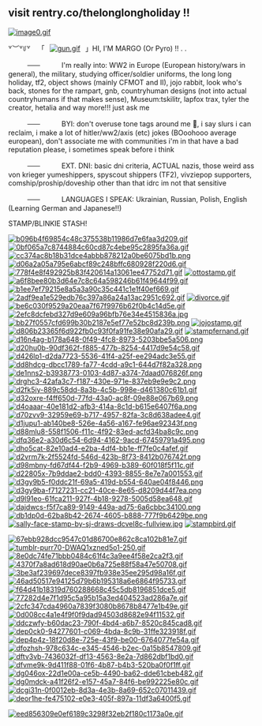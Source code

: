 ## visit rentry.co/thelonglongholiday !!
[![image0.gif](https://i.postimg.cc/HLr0yBKG/image0.gif)](https://postimg.cc/kVdtrFqw)

꒷︶꒷꒥꒷ ⠀「⠀[![gun.gif](https://i.postimg.cc/MHS1gxGx/gun.gif)](https://postimg.cc/R6g3nkfb)⠀」HI, I'M MARGO (Or Pyro) !! . . 

ㅤㅤㅤ~~ㅤㅤ~~ㅤ⠀⠀⠀I'm really into: WW2 in Europe (European history/wars in general), the military, studying officer/soldier uniforms, the long long holiday, tf2, object shows (mainly CFMOT and II), jojo rabbit, look who's back, stones for the rampart, gnb, countryhuman designs (not into actual countryhumans if that makes sense), Museum:tskilitr, lapfox trax, tyler the creator, hetalia and way more!!! just ask me

ㅤㅤㅤ~~ㅤㅤ~~ㅤ⠀⠀⠀BYI:  don't overuse tone tags around me 🙏, i say slurs i can reclaim, i make a lot of hitler/ww2/axis (etc) jokes (BOoohooo average european), don't associate me with communities i'm in that have a bad reputation please, i sometimes speak before i think

ㅤㅤㅤ~~ㅤㅤ~~ㅤ⠀⠀⠀EXT. DNI: basic dni criteria, ACTUAL nazis, those weird ass von krieger yumeshippers, spyscout shippers (TF2), vivziepop supporters, comship/proship/doveship other than that idrc im not that sensitive

ㅤㅤㅤ~~ㅤㅤ~~ㅤ⠀⠀⠀LANGUAGES I SPEAK: Ukrainian, Russian, Polish, English (Learning German and Japanese!!)


STAMP/BLINKIE STASH!

[![b096b4f69854c48c375538b11986d7e6faa3d209.gif](https://i.postimg.cc/L55m9g5V/b096b4f69854c48c375538b11986d7e6faa3d209.gif)](https://postimg.cc/Vrxx46jS)
[![0bf065a7c8744884c60cd87c4ebe95c2895fa36a.gif](https://i.postimg.cc/6QVWYNFC/0bf065a7c8744884c60cd87c4ebe95c2895fa36a.gif)](https://postimg.cc/QBtZdv8M)
[![cc374ac8b18b31dce4abbb878212a0be6075bd1b.png](https://i.postimg.cc/c4KdP3Vx/cc374ac8b18b31dce4abbb878212a0be6075bd1b.png)](https://postimg.cc/Vd8yCJfp)
[![d06a2a05a795e6abcf89c248bffc680928f220d6.gif](https://i.postimg.cc/Dz5VSftp/d06a2a05a795e6abcf89c248bffc680928f220d6.gif)](https://postimg.cc/066X3v57)
[![778f4e8f492925b83f420614a13061ee47752d71.gif](https://i.postimg.cc/P5Ssx5G3/778f4e8f492925b83f420614a13061ee47752d71.gif)](https://postimg.cc/0zKHXxyD)
[![ottostamp.gif](https://i.postimg.cc/nzv3X3jF/ottostamp.gif)](https://postimg.cc/tZ43ftNw)
[![a6f8bee80b3d64e7c8c64a598246b61f49644f99.gif](https://i.postimg.cc/7P9NjGSW/a6f8bee80b3d64e7c8c64a598246b61f49644f99.gif)](https://postimg.cc/0r6mwNWY)
[![b1ee7ef79215e8a5a3a90c35c441c1e1f40ef669.gif](https://i.postimg.cc/pLhY9s4w/b1ee7ef79215e8a5a3a90c35c441c1e1f40ef669.gif)](https://postimg.cc/hXn761Ss)
[![2adf9ea1e529edb76c397a86a24a13ac2951c692.gif](https://i.postimg.cc/8CLR4j1w/2adf9ea1e529edb76c397a86a24a13ac2951c692.gif)](https://postimg.cc/QBxKxNKW)
[![divorce.gif](https://i.postimg.cc/MHnXsF7x/divorce.gif)](https://postimg.cc/JHW10KYd)
[![be6c030f9529a20eaa7f67f9976b62f0b4c14d5e.gif](https://i.postimg.cc/s2L3dmPK/be6c030f9529a20eaa7f67f9976b62f0b4c14d5e.gif)](https://postimg.cc/7CSFSgWT)
[![2efc8dcfebd327d9e609a96bfb76e34e4515836a.jpg](https://i.postimg.cc/15SsQf6x/2efc8dcfebd327d9e609a96bfb76e34e4515836a.jpg)](https://postimg.cc/hh2H84pM)
[![bb27f0557cfd699b30b2187e5ef77e52bc8d239b.png](https://i.postimg.cc/1XrxtrFk/bb27f0557cfd699b30b2187e5ef77e52bc8d239b.png)](https://postimg.cc/hQvZZxps) 
[![jojostamp.gif](https://i.postimg.cc/Y9NDfqSg/jojostamp.gif)](https://postimg.cc/MMTYzwVK)
[![d806b23365f6d922fb0c93f0fa91fe38e90afa29.gif](https://i.postimg.cc/rwm6VWwH/d806b23365f6d922fb0c93f0fa91fe38e90afa29.gif)](https://postimg.cc/PPBVKCZb)
[![stampfernand.gif](https://i.postimg.cc/J0vXsjWQ/stampfernand.gif)](https://postimg.cc/D4Q0DJ0W)
[![d16n4ag-b178a648-0f49-4fc8-8973-5203bbe5a506.png](https://i.postimg.cc/W4LY2Q3Y/d16n4ag-b178a648-0f49-4fc8-8973-5203bbe5a506.png)](https://postimg.cc/5XgSgK88)
[![d20hu0b-90df362f-f885-477b-8254-4417d9e54c58.gif](https://i.postimg.cc/Kcq9KKjM/d20hu0b-90df362f-f885-477b-8254-4417d9e54c58.gif)](https://postimg.cc/Cd8CXxjh)
[![d426lp1-d2da7723-5536-41f4-a25f-ee294adc3e55.gif](https://i.postimg.cc/bJLm9rR4/d426lp1-d2da7723-5536-41f4-a25f-ee294adc3e55.gif)](https://postimg.cc/dkkRqqp9)
[![dd8hdcg-dbcc1789-fa77-4cdd-a9c1-644d7f82a328.png](https://i.postimg.cc/NFMpJtJF/dd8hdcg-dbcc1789-fa77-4cdd-a9c1-644d7f82a328.png)](https://postimg.cc/r0B1sBL2)
[![de1nns2-b3938773-0103-4d87-a374-7daad076826f.png](https://i.postimg.cc/W3s9Zg0M/de1nns2-b3938773-0103-4d87-a374-7daad076826f.png)](https://postimg.cc/GBSJwB72)
[![drghc3-42afa3c7-f187-430e-971e-837eb9e9e9c2.png](https://i.postimg.cc/mgF6WbbF/drghc3-42afa3c7-f187-430e-971e-837eb9e9e9c2.png)](https://postimg.cc/21rx4NLz)
[![d2fk5iy-889c58dd-8a3b-4c5b-998e-d461380c61b1.gif](https://i.postimg.cc/d03mrF1V/d2fk5iy-889c58dd-8a3b-4c5b-998e-d461380c61b1.gif)](https://postimg.cc/d7Myczrb)
[![d32oxre-f4ff650d-77fd-43a0-ac8f-09e88e067b69.png](https://i.postimg.cc/zfQwkQbS/d32oxre-f4ff650d-77fd-43a0-ac8f-09e88e067b69.png)](https://postimg.cc/TyrWdCcp)
[![d4oaaar-40e181d2-afb3-414a-8c1d-b615e6407f6a.png](https://i.postimg.cc/C1fGr4by/d4oaaar-40e181d2-afb3-414a-8c1d-b615e6407f6a.png)](https://postimg.cc/N9B25mNb)
[![d70zvv9-32959e69-b717-4957-82fa-3c8d638adee4.gif](https://i.postimg.cc/wM8hCsk1/d70zvv9-32959e69-b717-4957-82fa-3c8d638adee4.gif)](https://postimg.cc/gXsXRjQp)
[![d1jupu1-ab140be8-526e-4a56-a167-fe96ae92343f.png](https://i.postimg.cc/Hx5M9kCd/d1jupu1-ab140be8-526e-4a56-a167-fe96ae92343f.png)](https://postimg.cc/348WK7Rc)
[![d88mlu8-558f1506-f11c-4f92-83ed-acfd34ba8c9c.png](https://i.postimg.cc/fb1Xd0p8/d88mlu8-558f1506-f11c-4f92-83ed-acfd34ba8c9c.png)](https://postimg.cc/nsYCbMHm)
[![dfq36e2-a30d6c54-6d94-4162-9acd-67459791a495.png](https://i.postimg.cc/hv17NZjY/dfq36e2-a30d6c54-6d94-4162-9acd-67459791a495.png)](https://postimg.cc/gLrJZD3y)
[![dho5cat-82e10ad4-e2ba-4df4-bb1e-ff7fe0c4afef.gif](https://i.postimg.cc/DfrsW0gc/dho5cat-82e10ad4-e2ba-4df4-bb1e-ff7fe0c4afef.gif)](https://postimg.cc/kD5DznLV)
[![d2vrm7k-2f5524fd-546d-423b-8f73-8412b076742f.png](https://i.postimg.cc/Z5RyDchf/d2vrm7k-2f5524fd-546d-423b-8f73-8412b076742f.png)](https://postimg.cc/gnCJx3jR)
[![d98mbny-fd67df44-f2b9-4969-b389-60f018f5f11c.gif](https://i.postimg.cc/y8bSqZ17/d98mbny-fd67df44-f2b9-4969-b389-60f018f5f11c.gif)](https://postimg.cc/xXLdMqNZ)
[![d22805x-7b9ddae2-bdd0-4393-8855-8e7e7a001553.gif](https://i.postimg.cc/htx4PyTZ/d22805x-7b9ddae2-bdd0-4393-8855-8e7e7a001553.gif)](https://postimg.cc/Mn6J9Ys1)
[![d3gy9b5-f0ddc21f-69a5-419d-b554-640ae04f8446.png](https://i.postimg.cc/Fswsv5dJ/d3gy9b5-f0ddc21f-69a5-419d-b554-640ae04f8446.png)](https://postimg.cc/gnqPy7KY)
[![d3gy9ba-f7127231-cc21-40ce-8e65-d8209d44f7ea.png](https://i.postimg.cc/ZKWKXKRS/d3gy9ba-f7127231-cc21-40ce-8e65-d8209d44f7ea.png)](https://postimg.cc/0bqswvDW)
[![d9l91eo-61fca211-927f-4b18-9278-5005d58ea648.gif](https://i.postimg.cc/6Qf9C8Hd/d9l91eo-61fca211-927f-4b18-9278-5005d58ea648.gif)](https://postimg.cc/bGdchwfJ)
[![dajdwcs-f5f7ca89-9149-449a-ad75-6a6cbbc34100.png](https://i.postimg.cc/9X8Qxqcb/dajdwcs-f5f7ca89-9149-449a-ad75-6a6cbbc34100.png)](https://postimg.cc/vDnyTTgx)
[![db1dp0d-62ba8b42-2674-4605-b888-777f9b6429be.png](https://i.postimg.cc/Wz3bNsw0/db1dp0d-62ba8b42-2674-4605-b888-777f9b6429be.png)](https://postimg.cc/Vrxc4QTN)
[![sally-face-stamp-by-sj-draws-dcvel8c-fullview.jpg](https://i.postimg.cc/wMGx3nwZ/sally-face-stamp-by-sj-draws-dcvel8c-fullview.jpg)](https://postimg.cc/n9qfPSbG)
[![stampbird.gif](https://i.postimg.cc/tJwy9WTH/stampbird.gif)](https://postimg.cc/D4rRgWLC)




[![67ebb928dcc9547c01d86700e862c8ca102b81e7.gif](https://i.postimg.cc/RVnNK2CL/67ebb928dcc9547c01d86700e862c8ca102b81e7.gif)](https://postimg.cc/SJkSpTMn)
[![tumblr-purr70-DWAQ1xzned5o1-250.gif](https://i.postimg.cc/9Q5zp1r5/tumblr-purr70-DWAQ1xzned5o1-250.gif)](https://postimg.cc/xc50jvvt)
[![8e0dc74fe71bbb0484c61f4c3a9ee4f58e2ca2f3.gif](https://i.postimg.cc/Sx6Rt8MX/8e0dc74fe71bbb0484c61f4c3a9ee4f58e2ca2f3.gif)](https://postimg.cc/215C11Tm)
[![4370f7a8ad618d90ae0b6a725e88f58a47e50708.gif](https://i.postimg.cc/KYQzm2Qx/4370f7a8ad618d90ae0b6a725e88f58a47e50708.gif)](https://postimg.cc/hJzg0NH5)
[![3be3af239697dece8397fb938e35ee295d98a16f.gif](https://i.postimg.cc/8z8WDd4p/3be3af239697dece8397fb938e35ee295d98a16f.gif)](https://postimg.cc/BXgtBKRk)
[![46ad50517e94125d79b6b195318a6e6864f95733.gif](https://i.postimg.cc/gjWrXpSn/46ad50517e94125d79b6b195318a6e6864f95733.gif)](https://postimg.cc/XGsnmR0b)
[![f64d41b18319d760288668c45c5db8196851dce5.gif](https://i.postimg.cc/xCHc18Pw/f64d41b18319d760288668c45c5db8196851dce5.gif)](https://postimg.cc/9RmWxWKb)
[![77282d4e7f1d95c5a95b15a3ed404523ad286a7e.gif](https://i.postimg.cc/dVbFtBS0/77282d4e7f1d95c5a95b15a3ed404523ad286a7e.gif)](https://postimg.cc/yDytLFKq)
[![2cfc347cda4960a7839f3080b8678b8477e1b49e.gif](https://i.postimg.cc/fLKQChW3/2cfc347cda4960a7839f3080b8678b8477e1b49e.gif)](https://postimg.cc/tZYcRwxy)
[![0d008cc4a1e4f9f0f9dad94503d8682e94f11532.gif](https://i.postimg.cc/ZnstkFd4/0d008cc4a1e4f9f0f9dad94503d8682e94f11532.gif)](https://postimg.cc/wRNbLN2G)
[![ddczwfy-b60dac23-790f-4bd4-a6b7-8520c845cad8.gif](https://i.postimg.cc/KzV9RzDb/ddczwfy-b60dac23-790f-4bd4-a6b7-8520c845cad8.gif)](https://postimg.cc/G8FPfbfg)
[![dep0ck0-94277601-c069-4bda-8c9b-31ffe323918f.gif](https://i.postimg.cc/brtmbhmt/dep0ck0-94277601-c069-4bda-8c9b-31ffe323918f.gif)](https://postimg.cc/tn9dQLQq)
[![dep4p4z-18f20d8e-725e-43f9-be00-6764077fe54a.gif](https://i.postimg.cc/dQkHg2JV/dep4p4z-18f20d8e-725e-43f9-be00-6764077fe54a.gif)](https://postimg.cc/PNHQw8Lg)
[![dfozhsh-978c634c-e345-4546-b2ec-0a15b8547809.gif](https://i.postimg.cc/nhYw0npK/dfozhsh-978c634c-e345-4546-b2ec-0a15b8547809.gif)](https://postimg.cc/G4tQpwB9)
[![dftv3vb-7436032f-df13-4563-8e2a-7d862dbf1bd0.gif](https://i.postimg.cc/QM8Yzvd2/dftv3vb-7436032f-df13-4563-8e2a-7d862dbf1bd0.gif)](https://postimg.cc/QFzq945m)
[![dfvme9k-9d411f88-01f6-4b87-b4b3-520ba0f0f1ff.gif](https://i.postimg.cc/QtV4855S/dfvme9k-9d411f88-01f6-4b87-b4b3-520ba0f0f1ff.gif)](https://postimg.cc/Q9GkSFfW)
[![dg046ox-22d1e00a-ce5b-4490-ba62-dde61cbeb482.gif](https://i.postimg.cc/Df9jhSzd/dg046ox-22d1e00a-ce5b-4490-ba62-dde61cbeb482.gif)](https://postimg.cc/DmcddyL8)
[![dg0mdck-a41f26f2-e157-45a7-84f6-be992225e80c.gif](https://i.postimg.cc/TPtNvQyp/dg0mdck-a41f26f2-e157-45a7-84f6-be992225e80c.gif)](https://postimg.cc/VSbWjqW8)
[![dcgi31n-0f0012eb-8d3a-4e3b-8a69-652c07011439.gif](https://i.postimg.cc/9QJYD0ck/dcgi31n-0f0012eb-8d3a-4e3b-8a69-652c07011439.gif)](https://postimg.cc/BjPKyqL5)
[![deor1he-fe475102-e0e3-405f-897a-11df3a6400f5.gif](https://i.postimg.cc/T3Rc2gvm/deor1he-fe475102-e0e3-405f-897a-11df3a6400f5.gif)](https://postimg.cc/6ymZY735)




[![eed856309e0ef6189c3298f32eb2f180c1173a0e.gif](https://i.postimg.cc/9FzfVKqj/eed856309e0ef6189c3298f32eb2f180c1173a0e.gif)](https://postimg.cc/rKXTNhJh)
